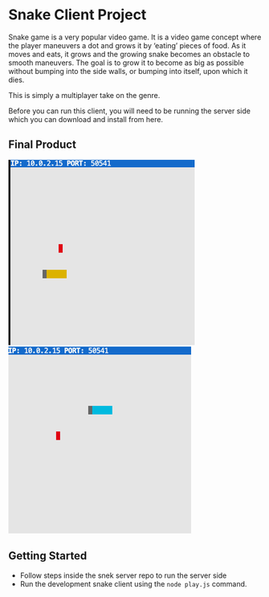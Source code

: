 # Snake Client Project

Snake game is a very popular video game. It is a video game concept where the player maneuvers a dot and grows it by ‘eating’ pieces of food. As it moves and eats, it grows and the growing snake becomes an obstacle to smooth maneuvers. The goal is to grow it to become as big as possible without bumping into the side walls, or bumping into itself, upon which it dies.

This is simply a multiplayer take on the genre.

Before you can run this client, you will need to be running the server side which you can download and install from here. 

## Final Product

!["snake_one"](./screenshot-snake1.png)
!["snake_two"](./screenshot-snake2.png)


## Getting Started

- Follow steps inside the snek server repo to run the server side
- Run the development snake client using the `node play.js` command.